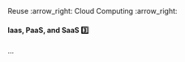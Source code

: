 <link rel="stylesheet" href="{{baseUrl}}/css/textbook.css">

<div class="website-content">

<div id="path">Reuse :arrow_right: Cloud Computing :arrow_right:</div>

<div id="title">

#### Iaas, PaaS, and SaaS :three:

</div>

<div id="body">

...

</div>

</div>
